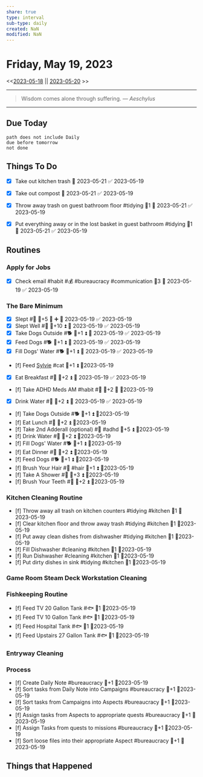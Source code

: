 ```yaml
---
share: true
type: interval
sub-type: daily
created: NaN 
modified: NaN
---
```

# Friday, May 19, 2023
<<[2023-05-18](./2023-05-18.md) || [2023-05-20](./2023-05-20.md) >>

---

> Wisdom comes alone through suffering.
> — <cite>Aeschylus</cite>

---
## Due Today
```tasks
path does not include Daily
due before tomorrow
not done
```

## Things To Do




- [x] Take out kitchen trash 📅 2023-05-21 ✅ 2023-05-19
- [x] Take out compost 📅 2023-05-21 ✅ 2023-05-19


- [x] Throw away trash on guest bathroom floor #tidying 🥄1 📅 2023-05-21 ✅ 2023-05-19
- [x] Put everything away or in the lost basket in guest bathroom #tidying 🥄1 📅 2023-05-21 ✅ 2023-05-19















































## Routines
### Apply for Jobs
- [x] Check email #habit #💰 #bureaucracy #communication 🥄3 📅 2023-05-19 ✅ 2023-05-19


### The Bare Minimum
- [x] Slept #🛌 🥄+5 🔺 ➕ 📅 2023-05-19 ✅ 2023-05-19
- [x] Slept Well #🛌 🥄+10 ⏫ 📅 2023-05-19 ✅ 2023-05-19
- [x] Take Dogs Outside #🐕 🥄+1 ⏫ 📅 2023-05-19 ✅ 2023-05-19
- [x] Feed Dogs #🐕 🥄+1 ⏫ 📅 2023-05-19 ✅ 2023-05-19
- [x] Fill Dogs' Water #🐕 🥄+1 ⏫ 📅 2023-05-19 ✅ 2023-05-19
- [f] Feed [Sylvie](../../03%20-%20Belonging%20%F0%9F%91%AA/00%20-%20The%20Pack%20%F0%9F%90%95/Sylvie.md) #cat 🥄+1 ⏫ 📆2023-05-19
- [x] Eat Breakfast #🍎 🥄+2 ⏫ 📅 2023-05-19 ✅ 2023-05-19
- [f] Take ADHD Meds AM #habit #💊 🥄+2 🔺 📆2023-05-19
- [x] Drink Water #🌊 🥄+2 ⏫ 📅 2023-05-19 ✅ 2023-05-19
- [f] Take Dogs Outside #🐕 🥄+1 ⏫ 📆2023-05-19
- [f] Eat Lunch #🍎 🥄+2 ⏫ 📆2023-05-19
- [f] Take 2nd Adderall (optional) #💊 #adhd 🥄+5 ⏫ 📆2023-05-19
- [f] Drink Water #🌊  🥄+2 ⏫ 📆2023-05-19
- [f] Fill Dogs' Water #🐕 🥄+1 ⏫ 📆2023-05-19
- [f] Eat Dinner #🍎 🥄+2 ⏫ 📆2023-05-19
- [f] Feed Dogs #🐕 🥄+1 ⏫ 📆2023-05-19
- [f] Brush Your Hair #🚿 #hair 🥄+1 ⏫ 📆2023-05-19
- [f] Take A Shower #🚿 🥄+3 ⏫ 📆2023-05-19
- [f] Brush Your Teeth #🚿 🥄+2 ⏫ 📆2023-05-19


### Kitchen Cleaning Routine
- [f] Throw away all trash on kitchen counters #tidying #kitchen 🥄1 📆2023-05-19
- [f] Clear kitchen floor and throw away trash #tidying  #kitchen 🥄1 📆2023-05-19
- [f] Put away clean dishes from dishwasher #tidying #kitchen 🥄1 📆2023-05-19
- [f] Fill Dishwasher #cleaning #kitchen 🥄1 📆2023-05-19
- [f] Run Dishwasher #cleaning #kitchen 🥄1 📆2023-05-19
- [f] Put dirty dishes in sink #tidying #kitchen 🥄1 📆2023-05-19


### Game Room Steam Deck Workstation Cleaning


### Fishkeeping Routine
- [f] Feed TV 20 Gallon Tank #🐟 🥄1 📆2023-05-19
- [f] Feed TV 10 Gallon Tank #🐟 🥄1 📆2023-05-19
- [f] Feed Hospital Tank #🐟 🥄1 📆2023-05-19
- [f] Feed Upstairs 27 Gallon Tank #🐟 🥄1 📆2023-05-19


### Entryway Cleaning


### Process
- [f] Create Daily Note #bureaucracy 🥄+1  📆2023-05-19
- [f] Sort tasks from Daily Note into Campaigns #bureaucracy 🥄+1  📆2023-05-19
- [f] Sort tasks from Campaigns into Aspects #bureaucracy 🥄+1  📆2023-05-19
- [f] Assign tasks from Aspects to appropriate quests #bureaucracy 🥄+1  📆2023-05-19
- [f] Assign Tasks from quests to missions #bureaucracy 🥄+1  📆2023-05-19
- [f] Sort loose files into their appropriate Aspect #bureaucracy 🥄+1  📆2023-05-19




## Things that Happened
